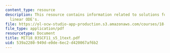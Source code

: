```yaml
---
content_type: resource
description: This resource contains information related to solutions for the first
  linear ODE's.
file: https://ol-ocw-studio-app-production.s3.amazonaws.com/courses/18-03sc-differential-equations-fall-2011/539a2280949de0de6ec2d420067af6b2_MIT18_03SCF11_s5_1text.pdf
file_type: application/pdf
resourcetype: Document
title: MIT18_03SCF11_s5_1text.pdf
uid: 539a2280-949d-e0de-6ec2-d420067af6b2
---
```

